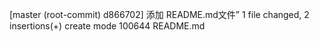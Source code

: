 [master (root-commit) d866702] 添加 README.md文件”
 1 file changed, 2 insertions(+)
 create mode 100644 README.md
